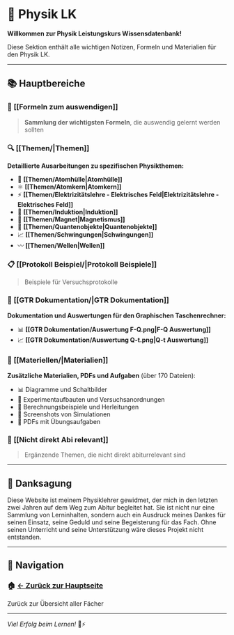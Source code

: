 # 🔬 Physik LK

**Willkommen zur Physik Leistungskurs Wissensdatenbank!** 

Diese Sektion enthält alle wichtigen Notizen, Formeln und Materialien für den Physik LK.

---

## 📚 **Hauptbereiche**

### 📐 **[[Formeln zum auswendigen]]**
> **Sammlung der wichtigsten Formeln**, die auswendig gelernt werden sollten

### 🔍 **[[Themen/|Themen]]**
**Detaillierte Ausarbeitungen zu spezifischen Physikthemen:**

- 🔋 **[[Themen/Atomhülle|Atomhülle]]**
- ⚛️ **[[Themen/Atomkern|Atomkern]]** 
- ⚡ **[[Themen/Elektrizitätslehre - Elektrisches Feld|Elektrizitätslehre - Elektrisches Feld]]**
- 🔄 **[[Themen/Induktion|Induktion]]**
- 🧲 **[[Themen/Magnet|Magnetismus]]**
- 🌊 **[[Themen/Quantenobjekte|Quantenobjekte]]**
- 📈 **[[Themen/Schwingungen|Schwingungen]]**
- 〰️ **[[Themen/Wellen|Wellen]]**

### 📋 **[[Protokoll Beispiel/|Protokoll Beispiele]]**
> Beispiele für Versuchsprotokolle

### 🧮 **[[GTR Dokumentation/|GTR Dokumentation]]**
**Dokumentation und Auswertungen für den Graphischen Taschenrechner:**

- 📊 **[[GTR Dokumentation/Auswertung F-Q.png|F-Q Auswertung]]**
- 📈 **[[GTR Dokumentation/Auswertung Q-t.png|Q-t Auswertung]]**

### 📁 **[[Materiellen/|Materialien]]**
**Zusätzliche Materialien, PDFs und Aufgaben** (über 170 Dateien):

- 📊 Diagramme und Schaltbilder
- 🔬 Experimentaufbauten und Versuchsanordnungen  
- 🧮 Berechnungsbeispiele und Herleitungen
- 📸 Screenshots von Simulationen
- 📄 PDFs mit Übungsaufgaben

### 📖 **[[Nicht direkt Abi relevant]]**
> Ergänzende Themen, die nicht direkt abiturrelevant sind

---
## 🙏 Danksagung

Diese Website ist meinem Physiklehrer gewidmet, der mich in den letzten zwei Jahren auf dem Weg zum Abitur begleitet hat. Sie ist nicht nur eine Sammlung von Lerninhalten, sondern auch ein Ausdruck meines Dankes für seinen Einsatz, seine Geduld und seine Begeisterung für das Fach. Ohne seinen Unterricht und seine Unterstützung wäre dieses Projekt nicht entstanden.

---

## 🔗 **Navigation**

### 🏠 **[← Zurück zur Hauptseite](../)**
Zurück zur Übersicht aller Fächer

---

*Viel Erfolg beim Lernen!* 📖⚡
